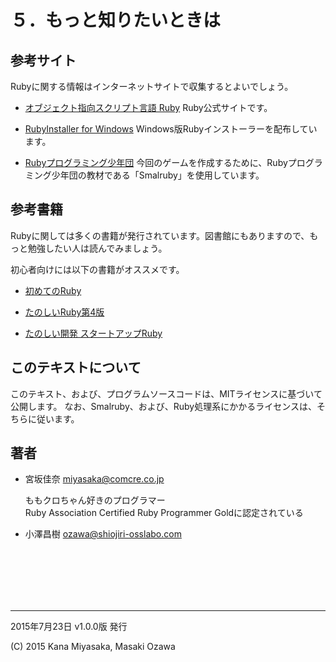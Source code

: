 # ５．もっと知りたいときは

## 参考サイト
Rubyに関する情報はインターネットサイトで収集するとよいでしょう。

* [オブジェクト指向スクリプト言語 Ruby](https://www.ruby-lang.org/ja/)
  Ruby公式サイトです。

* [RubyInstaller for Windows](http://rubyinstaller.org/)
  Windows版Rubyインストーラーを配布しています。

* [Rubyプログラミング少年団](http://smalruby.jp/)
  今回のゲームを作成するために、Rubyプログラミング少年団の教材である「Smalruby」を使用しています。


## 参考書籍
Rubyに関しては多くの書籍が発行されています。図書館にもありますので、もっと勉強したい人は読んでみましょう。

初心者向けには以下の書籍がオススメです。

* [初めてのRuby](http://amzn.to/167adwY)

* [たのしいRuby第4版 ](http://amzn.to/1MnOjga)

* [たのしい開発 スタートアップRuby](http://amzn.to/1GBuf1K)


## このテキストについて
このテキスト、および、プログラムソースコードは、MITライセンスに基づいて公開します。
なお、Smalruby、および、Ruby処理系にかかるライセンスは、そちらに従います。


## 著者

* 宮坂佳奈
  <miyasaka@comcre.co.jp>

  ももクロちゃん好きのプログラマー  
  Ruby Association Certified Ruby Programmer Goldに認定されている

* 小澤昌樹
  <ozawa@shiojiri-osslabo.com>
  
<br /><br /><br /><br /><br />

---

2015年7月23日 v1.0.0版 発行

(C) 2015 Kana Miyasaka, Masaki Ozawa